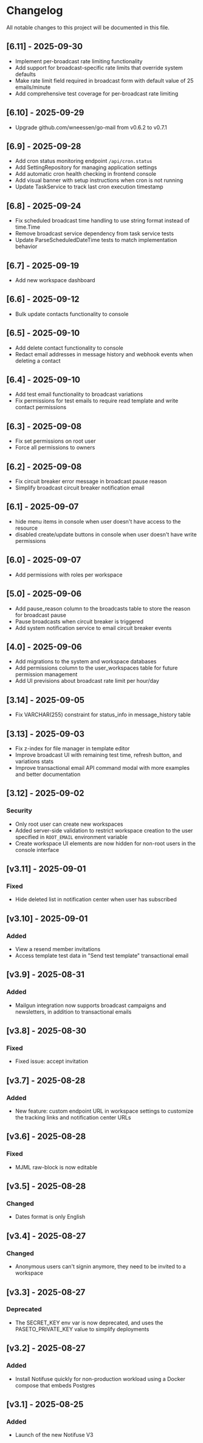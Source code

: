 # Changelog

All notable changes to this project will be documented in this file.

## [6.11] - 2025-09-30

- Implement per-broadcast rate limiting functionality
- Add support for broadcast-specific rate limits that override system defaults
- Make rate limit field required in broadcast form with default value of 25 emails/minute
- Add comprehensive test coverage for per-broadcast rate limiting

## [6.10] - 2025-09-29

- Upgrade github.com/wneessen/go-mail from v0.6.2 to v0.7.1

## [6.9] - 2025-09-28

- Add cron status monitoring endpoint `/api/cron.status`
- Add SettingRepository for managing application settings
- Add automatic cron health checking in frontend console
- Add visual banner with setup instructions when cron is not running
- Update TaskService to track last cron execution timestamp

## [6.8] - 2025-09-24

- Fix scheduled broadcast time handling to use string format instead of time.Time
- Remove broadcast service dependency from task service tests
- Update ParseScheduledDateTime tests to match implementation behavior

## [6.7] - 2025-09-19

- Add new workspace dashboard

## [6.6] - 2025-09-12

- Bulk update contacts functionality to console

## [6.5] - 2025-09-10

- Add delete contact functionality to console
- Redact email addresses in message history and webhook events when deleting a contact

## [6.4] - 2025-09-10

- Add test email functionality to broadcast variations
- Fix permissions for test emails to require read template and write contact permissions

## [6.3] - 2025-09-08

- Fix set permissions on root user
- Force all permissions to owners

## [6.2] - 2025-09-08

- Fix circuit breaker error message in broadcast pause reason
- Simplify broadcast circuit breaker notification email

## [6.1] - 2025-09-07

- hide menu items in console when user doesn't have access to the resource
- disabled create/update buttons in console when user doesn't have write permissions

## [6.0] - 2025-09-07

- Add permissions with roles per workspace

## [5.0] - 2025-09-06

- Add pause_reason column to the broadcasts table to store the reason for broadcast pause
- Pause broadcasts when circuit breaker is triggered
- Add system notification service to email circuit breaker events

## [4.0] - 2025-09-06

- Add migrations to the system and workspace databases
- Add permissions column to the user_workspaces table for future permission management
- Add UI previsions about broadcast rate limit per hour/day

## [3.14] - 2025-09-05

- Fix VARCHAR(255) constraint for status_info in message_history table

## [3.13] - 2025-09-03

- Fix z-index for file manager in template editor
- Improve broadcast UI with remaining test time, refresh button, and variations stats
- Improve transactional email API command modal with more examples and better documentation

## [3.12] - 2025-09-02

### Security

- Only root user can create new workspaces
- Added server-side validation to restrict workspace creation to the user specified in `ROOT_EMAIL` environment variable
- Create workspace UI elements are now hidden for non-root users in the console interface

## [v3.11] - 2025-09-01

### Fixed

- Hide deleted list in notification center when user has subscribed

## [v3.10] - 2025-09-01

### Added

- View a resend member invitations
- Access template test data in "Send test template" transactional email

## [v3.9] - 2025-08-31

### Added

- Mailgun integration now supports broadcast campaigns and newsletters, in addition to transactional emails

## [v3.8] - 2025-08-30

### Fixed

- Fixed issue: accept invitation

## [v3.7] - 2025-08-28

### Added

- New feature: custom endpoint URL in workspace settings to customize the tracking links and notification center URLs

## [v3.6] - 2025-08-28

### Fixed

- MJML raw-block is now editable

## [v3.5] - 2025-08-28

### Changed

- Dates format is only English

## [v3.4] - 2025-08-27

### Changed

- Anonymous users can't signin anymore, they need to be invited to a workspace

## [v3.3] - 2025-08-27

### Deprecated

- The SECRET_KEY env var is now deprecated, and uses the PASETO_PRIVATE_KEY value to simplify deployments

## [v3.2] - 2025-08-27

### Added

- Install Notifuse quickly for non-production workload using a Docker compose that embeds Postgres

## [v3.1] - 2025-08-25

### Added

- Launch of the new Notifuse V3
